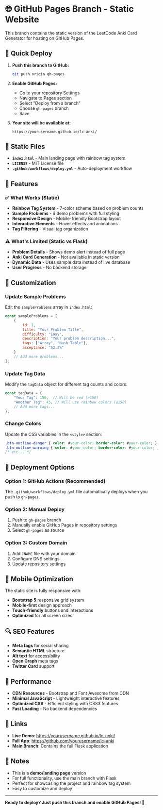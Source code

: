 # 🌐 GitHub Pages Branch - Static Website

This branch contains the static version of the LeetCode Anki Card Generator for hosting on GitHub Pages.

## 🚀 Quick Deploy

1. **Push this branch to GitHub:**
   ```bash
   git push origin gh-pages
   ```

2. **Enable GitHub Pages:**
   - Go to your repository Settings
   - Navigate to Pages section
   - Select "Deploy from a branch"
   - Choose `gh-pages` branch
   - Save

3. **Your site will be available at:**
   ```
   https://yourusername.github.io/lc-anki/
   ```

## 📁 Static Files

- **`index.html`** - Main landing page with rainbow tag system
- **`LICENSE`** - MIT License file
- **`.github/workflows/deploy.yml`** - Auto-deployment workflow

## 🎨 Features

### ✅ What Works (Static)
- **Rainbow Tag System** - 7-color scheme based on problem counts
- **Sample Problems** - 6 demo problems with full styling
- **Responsive Design** - Mobile-friendly Bootstrap layout
- **Interactive Elements** - Hover effects and animations
- **Tag Filtering** - Visual tag organization

### ⚠️ What's Limited (Static vs Flask)
- **Problem Details** - Shows demo alert instead of full page
- **Anki Card Generation** - Not available in static version
- **Dynamic Data** - Uses sample data instead of live database
- **User Progress** - No backend storage

## 🔧 Customization

### Update Sample Problems
Edit the `sampleProblems` array in `index.html`:

```javascript
const sampleProblems = [
    {
        id: 1,
        title: "Your Problem Title",
        difficulty: "Easy",
        description: "Your problem description...",
        tags: ["Array", "Hash Table"],
        acceptance: "52.3%"
    }
    // Add more problems...
];
```

### Update Tag Data
Modify the `tagData` object for different tag counts and colors:

```javascript
const tagData = {
    "Your Tag": 150,  // Will be red (>150)
    "Another Tag": 45, // Will use rainbow colors (≤150)
    // Add more tags...
};
```

### Change Colors
Update the CSS variables in the `<style>` section:

```css
.btn-outline-danger { color: #your-color; border-color: #your-color; }
.btn-outline-warning { color: #your-color; border-color: #your-color; }
/* etc... */
```

## 🚀 Deployment Options

### Option 1: GitHub Actions (Recommended)
The `.github/workflows/deploy.yml` file automatically deploys when you push to `gh-pages`.

### Option 2: Manual Deploy
1. Push to `gh-pages` branch
2. Manually enable GitHub Pages in repository settings
3. Select `gh-pages` as source

### Option 3: Custom Domain
1. Add `CNAME` file with your domain
2. Configure DNS settings
3. Update repository settings

## 📱 Mobile Optimization

The static site is fully responsive with:
- **Bootstrap 5** responsive grid system
- **Mobile-first** design approach
- **Touch-friendly** buttons and interactions
- **Optimized** for all screen sizes

## 🔍 SEO Features

- **Meta tags** for social sharing
- **Semantic HTML** structure
- **Alt text** for accessibility
- **Open Graph** meta tags
- **Twitter Card** support

## 🎯 Performance

- **CDN Resources** - Bootstrap and Font Awesome from CDN
- **Minimal JavaScript** - Lightweight interactive features
- **Optimized CSS** - Efficient styling with CSS3 features
- **Fast Loading** - No backend dependencies

## 🔗 Links

- **Live Demo**: https://yourusername.github.io/lc-anki/
- **Full App**: https://github.com/yourusername/lc-anki
- **Main Branch**: Contains the full Flask application

## 📝 Notes

- This is a **demo/landing page** version
- For full functionality, use the main branch with Flask
- Perfect for showcasing the project and rainbow tag system
- Easy to customize and deploy

---

**Ready to deploy? Just push this branch and enable GitHub Pages! 🚀** 